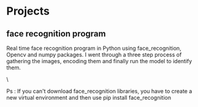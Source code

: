 # Projects
## face recognition program
Real time face recognition program in Python using face_recognition, Opencv and numpy packages. I went through a three step process of gathering the images, encoding them and finally run the model to identify them.

\

Ps : If you can't download face_recognition libraries, you have to create a new virtual environment and then use pip install face_recognition
